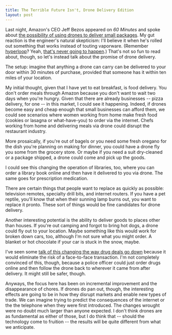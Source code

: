 ```yaml
---
title: The Terrible Future Isn't, Drone Delivery Edition
layout: post
---
```


Last night, Amazon's CEO Jeff Bezos appeared on *60 Minutes* and spoke about [the
possibility of using drones to deliver small packages](http://mashable.com/2013/12/01/amazon-unveils-flying-robot-delivery-drones/). My gut reaction is the
engineer's natural skepticism: I'll believe it when he's rolled out
something that works instead of touting vaporware. (Remember [hyperloop](http://en.wikipedia.org/wiki/Hyperloop)? Yeah,
[that's never going to happen](http://predictionbook.com/predictions/20948).) That's not so fun to read
about, though, so let's instead talk about the promise of drone delivery.

The setup: imagine that anything a drone can carry can be delivered to
your door within 30 minutes of purchase, provided that someone has it within ten
miles of your location.

My initial thought, given that I have yet to eat breakfast, is food delivery. You don't order meals through Amazon
because you don't want to wait two days when you're hungry. Given that there are already
businesses -- pizza delivery, for one -- in this market, I could see it happening. Indeed, if drones become
easy and cheap enough that small businesses can afford them, we could see
scenarios where women working from home make fresh food (cookies or lasagna
or what-have-you) to order via the internet. Chefs working from home and
delivering meals via drone could disrupt the restaurant industry.

More prosaically, if you're out of bagels or you need some fresh oregano for the
dish you're planning on making for dinner, you could have a drone fly you some
from the grocery store. Or maybe if you need a suit dry-cleaned or a package shipped, a drone could come
and pick up the goods. 

I could see this changing the operation of libraries, too, where you can order a
library book online and then have it delivered to you via drone. The same goes for
prescription medication.

There are certain things that people want to replace as quickly as possible:
television remotes, specialty drill bits, and internet routers. If you have a
pet reptile, you'll know that when their sunning lamp burns out, you want to
replace it pronto. These sort of things would be fine candidates
for drone delivery.

Another interesting potential is the ability to deliver goods to places other
than houses. If you're out camping and forgot to bring hot dogs, a drone could
fly out to your location. Maybe something like this would work for broken down
cars, too, although I'm not sure what you might order. A blanket or hot
chocolate if your car is stuck in the snow, maybe.

I've seen some [talk of this changing the way drug deals go down](http://marginalrevolution.com/marginalrevolution/2013/12/the-economics-of-cheap-drone-delivery.html) because it would
eliminate the risk of a face-to-face transaction. I'm not completely convinced
of this, though, because a police officer could just order drugs online and then
follow the drone back to wherever it came from after delivery. It might still be
safer, though.

Anyways, the focus here has been on incremental improvement and the
disappearance of chores. If drones do pan out, though, the interesting effects
are going to be in how they disrupt markets and enable new types of trade. We
can imagine trying to predict the consequences of the internet or
the the telephone when they were first introduced. The changes wrought were no doubt much
larger than anyone expected. I don't think drones are as fundamental as either
of those, but I do think that -- should the technology come to fruition -- the results
will be quite different from what we anticipate.
